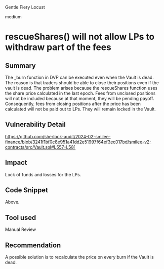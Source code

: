 Gentle Fiery Locust

medium

# rescueShares() will not allow LPs to withdraw part of the fees

## Summary

The _burn function in DVP can be executed even when the Vault is dead. The reason is that traders should be able to close their positions even if the vault is dead. The problem arises because the rescueShares function uses the share price calculated in the last epoch. Fees from unclosed positions will not be included because at that moment, they will be pending payoff. Consequently, fees from closing positions after the price has been calculated will not be paid out to LPs. They will remain locked in the Vault.

## Vulnerability Detail

https://github.com/sherlock-audit/2024-02-smilee-finance/blob/3241f1bf0c8e951a41dd2e51997f64ef3ec017bd/smilee-v2-contracts/src/Vault.sol#L557-L581

## Impact

Lock of funds and losses for the LPs.

## Code Snippet

Above.

## Tool used

Manual Review

## Recommendation

A possible solution is to recalculate the price on every burn if the Vault is dead.
